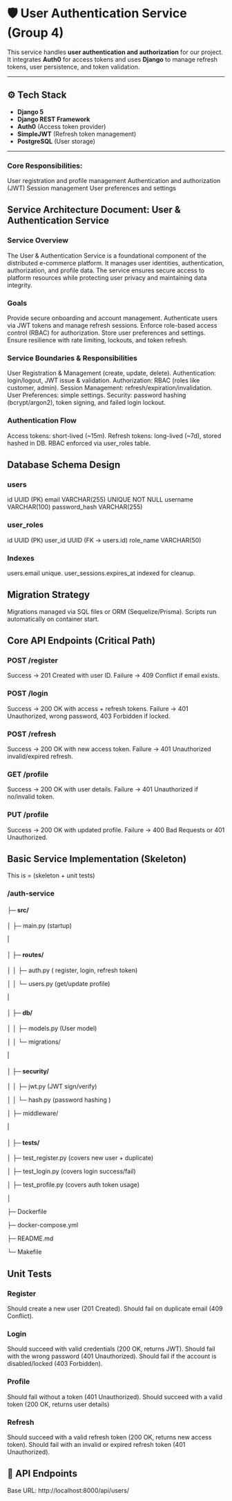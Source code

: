 # 🛡️ User Authentication Service (Group 4)

This service handles **user authentication and authorization** for our project.  
It integrates **Auth0** for access tokens and uses **Django** to manage refresh tokens, user persistence, and token validation.

---

## ⚙️ Tech Stack
- **Django 5**  
- **Django REST Framework**  
- **Auth0** (Access token provider)  
- **SimpleJWT** (Refresh token management)  
- **PostgreSQL** (User storage)  

---

### Core Responsibilities:
User registration and profile management
Authentication and authorization (JWT)
Session management
User preferences and settings

## Service Architecture Document: User & Authentication Service
### Service Overview
The User & Authentication Service is a foundational component of the distributed e-commerce platform. It manages user identities, authentication, authorization, and profile data. The service ensures secure access to platform resources while protecting user privacy and maintaining data integrity.


### Goals
Provide secure onboarding and account management.
Authenticate users via JWT tokens and manage refresh sessions.
Enforce role-based access control (RBAC) for authorization.
Store user preferences and settings.
Ensure resilience with rate limiting, lockouts, and token refresh.


### Service Boundaries & Responsibilities
User Registration & Management (create, update, delete).
Authentication: login/logout, JWT issue & validation.
Authorization: RBAC (roles like customer, admin).
Session Management: refresh/expiration/invalidation.
User Preferences: simple settings.
Security: password hashing (bcrypt/argon2), token signing, and failed login lockout.


### Authentication Flow
Access tokens: short-lived (~15m).
Refresh tokens: long-lived (~7d), stored hashed in DB.
RBAC enforced via user_roles table.


## Database Schema Design
### users
id UUID (PK)
email VARCHAR(255) UNIQUE NOT NULL
username VARCHAR(100)
password_hash VARCHAR(255)

### user_roles
id UUID (PK)
user_id UUID (FK → users.id)
role_name VARCHAR(50)

### Indexes
users.email unique.
user_sessions.expires_at indexed for cleanup.

## Migration Strategy
Migrations managed via SQL files or ORM (Sequelize/Prisma).
Scripts run automatically on container start.

## Core API Endpoints (Critical Path)
### POST /register
Success → 201 Created with user ID.
Failure → 409 Conflict if email exists.

### POST /login
Success → 200 OK with access + refresh tokens.
Failure → 401 Unauthorized, wrong password, 403 Forbidden if locked.

### POST /refresh
Success → 200 OK with new access token.
Failure → 401 Unauthorized invalid/expired refresh.

### GET /profile
Success → 200 OK with user details.
Failure → 401 Unauthorized if no/invalid token.

### PUT /profile
Success → 200 OK with updated profile.
Failure → 400 Bad Requests or 401 Unauthorized.


## Basic Service Implementation (Skeleton)
This is = (skeleton + unit tests)

### /auth-service

  #### ├─ src/
  
  │   ├─ main.py              (startup)

  |

####  │   ├─ routes/
  
  │   │   ├─ auth.py          ( register, login, refresh token)
  
  │   │   └─ users.py         (get/update profile)

  |

  #### │   ├─ db/
  
  │   │   ├─ models.py        (User model)
  
  │   │   └─ migrations/    
  
  |
  
 #### │   ├─ security/
  
  │   │   ├─ jwt.py           (JWT sign/verify)
  
  │   │   └─ hash.py          (password hashing )
  
  │   ├─ middleware/
  
  | 
     
 #### │     ├─ tests/
  
  │   ├─ test_register.py    (covers new user + duplicate)
  
  │   ├─ test_login.py        (covers login success/fail)
  
  │   ├─ test_profile.py      (covers auth token usage)
  
  │
  
  ├─ Dockerfile   
  
  ├─ docker-compose.yml 
  
  ├─ README.md 
  
  └─ Makefile


## Unit Tests 
### Register
Should create a new user (201 Created).
Should fail on duplicate email (409 Conflict).

### Login
Should succeed with valid credentials (200 OK, returns JWT).
Should fail with the wrong password (401 Unauthorized).
Should fail if the account is disabled/locked (403 Forbidden).

### Profile
Should fail without a token (401 Unauthorized).
Should succeed with a valid token (200 OK, returns user details)

### Refresh 
Should succeed with a valid refresh token (200 OK, returns new access token).
Should fail with an invalid or expired refresh token (401 Unauthorized).

## 📌 API Endpoints

Base URL:  http://localhost:8000/api/users/
